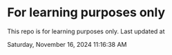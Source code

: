 # For learning purposes only
This repo is for learning purposes only.
Last updated at

Saturday, November 16, 2024 11:16:38 AM

